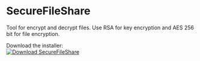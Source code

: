 # SecureFileShare
Tool for encrypt and decrypt files. Use RSA for key encryption and AES 256 bit for file encryption.


Download the installer:<br>
[![Download SecureFileShare](https://a.fsdn.com/con/app/sf-download-button)](https://sourceforge.net/projects/securefileshare/files/latest/download)
